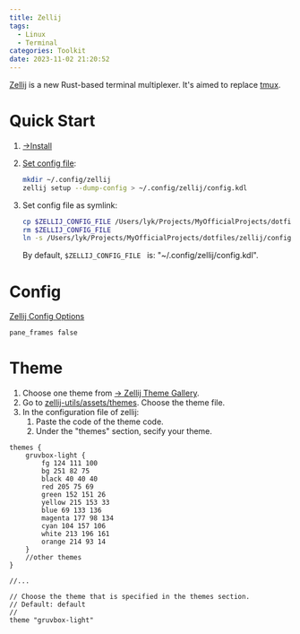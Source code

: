 ```yaml
---
title: Zellij
tags:
  - Linux
  - Terminal
categories: Toolkit
date: 2023-11-02 21:20:52
---
```




[Zellij](https://zellij.dev/) is a new Rust-based terminal multiplexer. It's aimed to replace [tmux](https://lyk-love.cn/2022/09/13/tmux/).

<!--more-->

# Quick Start

1. [->Install](https://zellij.dev/documentation/installation)

2. [Set config file](https://zellij.dev/documentation/configuration):

   ```sh
   mkdir ~/.config/zellij
   zellij setup --dump-config > ~/.config/zellij/config.kdl
   ```

3. Set config file as symlink:

   ```sh
   cp $ZELLIJ_CONFIG_FILE /Users/lyk/Projects/MyOfficialProjects/dotfiles/zellij/config.kdl
   rm $ZELLIJ_CONFIG_FILE 
   ln -s /Users/lyk/Projects/MyOfficialProjects/dotfiles/zellij/config.kdl $ZELLIJ_CONFIG_FILE
   ```

   By default, `$ZELLIJ_CONFIG_FILE ` is: "~/.config/zellij/config.kdl".

# Config

[Zellij Config Options](https://zellij.dev/documentation/options#options)

`pane_frames false`



# Theme

1. Choose one theme from [-> Zellij Theme Gallery](https://zellij.dev/documentation/theme-gallery#theme-gallery).
2. Go to [zellij-utils/assets/themes](https://github.com/zellij-org/zellij/blob/main/zellij-utils/assets/themes). Choose the theme file.
3. In the configuration file of zellij:
   1. Paste the code of the theme code.
   2. Under the "themes" section, secify your theme.



```kdl
themes {
    gruvbox-light {
        fg 124 111 100
        bg 251 82 75
        black 40 40 40
        red 205 75 69
        green 152 151 26
        yellow 215 153 33
        blue 69 133 136
        magenta 177 98 134
        cyan 104 157 106
        white 213 196 161
        orange 214 93 14
    }
    //other themes
}

//...

// Choose the theme that is specified in the themes section.
// Default: default
//
theme "gruvbox-light"
```



